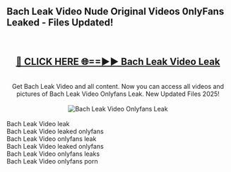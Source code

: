 <h2>Bach Leak Video Nude Original Videos 0nlyFans Leaked - Files Updated! </h2>
<br>
<div align="center">
<h2><a href="https://213.232.235.80/live/video.php?q=bach-leak-video" rel="nofollow">🔴 CLICK HERE 🌐==►► Bach Leak Video Leak</a></h2>
<br>
Get Bach Leak Video and all content. Now you can access all videos and pictures of Bach Leak Video Onlyfans Leak. New Updated Files 2025!
<br>
<br>
<a href="https://213.232.235.80/live/video.php?q=bach-leak-video" rel="nofollow" data-target="animated-image.originalLink"><img src="https://i.imgur.com/1EjSzPs.png" alt="Bach Leak Video Onlyfans Leak" style="max-width: 100%; display: inline-block;" data-target="animated-image.originalImage"></a>
</div>
<br>
Bach Leak Video leak<br>
Bach Leak Video leaked onlyfans<br>
Bach Leak Video onlyfans leak<br>
Bach Leak Video leaked onlyfans<br>
Bach Leak Video onlyfans leaks<br>
Bach Leak Video onlyfans porn
